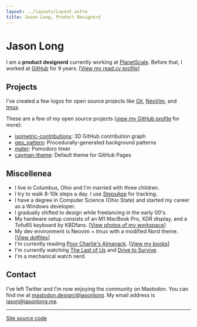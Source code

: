 ```yaml
---
layout: ../layouts/Layout.astro
title: Jason Long, Product Designerd
---
```


# Jason Long

I am a **product designerd** currently working at [PlanetScale](https://planetscale.com). Before that, I worked at [GitHub](https://github.com) for 9 years. [[View my read.cv profile](https://read.cv/jasonlong)]

## Projects

I've created a few logos for open source projects like [Git](https://git-scm.com), [NeoVim](https://neovim.io/), and [tmux](https://github.com/tmux/tmux/wiki).

These are a few of my open source projects ([view my GitHub profile](https://github.com/jasonlong) for more):

* [isometric-contributions](https://github.com/jasonlong/isometric-contributions): 3D GitHub contribution graph
* [geo_pattern](https://github.com/jasonlong/geo_pattern): Procedurally-generated background patterns
* [mater](https://github.com/jasonlong/mater): Pomodoro timer 
* [cayman-theme](https://github.com/jasonlong/cayman-theme): Default theme for GitHub Pages

## Miscellenea

* I live in Columbus, Ohio and I'm married with three children.
* I try to walk 8-10k steps a day. I use [StepsApp](https://steps.app/) for tracking.
* I have a degree in Computer Science (Ohio State) and started my career as a Windows developer.
* I gradually shifted to design while freelancing in the early 00's.
* My hardware setup consists of an M1 MacBook Pro, XDR display, and a Tofu65 keyboard by KBDfans. [[View photos of my workspace](https://www.workspaces.xyz/p/160-jason-long)]
* My dev environment is Neovim + tmux with a modified Nord theme. [[View dotfiles](https://github.com/jasonlong/dotfiles)]
* I'm currently reading [Poor Charlie's Almanack](https://literal.club/jasonlong/book/poor-charlies-almanack-40). [[View my books](https://literal.club/jasonlong)]
* I'm currently watching [The Last of Us](https://www.hbo.com/the-last-of-us/season-1) and [Drive to Survive](https://www.netflix.com/title/80204890).
* I'm a mechanical watch nerd.

## Contact

I've left Twitter and I'm now enjoying the community on Mastodon. You can find me at <a href="https://mastodon.design/@jasonlong" rel="me">mastodon.design/@jasonlong</a>. My email address is jason@jasonlong.me.

----

[Site source code](https://github.com/jasonlong/jasonlong.me)

